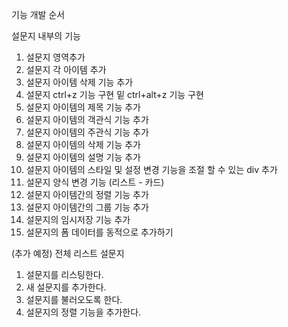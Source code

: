 기능 개발 순서

설문지 내부의 기능
1. 설문지 영역추가
2. 설문지 각 아이템 추가
3. 설문지 아이템 삭제 기능 추가
4. 설문지 ctrl+z 기능 구현 밑 ctrl+alt+z 기능 구현
5. 설문지 아이템의 제목 기능 추가
6. 설문지 아이템의 객관식 기능 추가
7. 설문지 아이템의 주관식 기능 추가
8. 설문지 아이템의 삭제 기능 추가
9. 설문지 아이템의 설명 기능 추가
10. 설문지 아이템의 스타일 및 설정 변경 기능을 조절 할 수 있는 div 추가 
11. 설문지 양식 변경 기능 (리스트 - 카드)
12. 설문지 아이템간의 정렬 기능 추가
13. 설문지 아이템간의 그룹 기능 추가
14. 설문지의 임시저장 기능 추가
15. 설문지의 폼 데이터를 동적으로 추가하기


(추가 예정)
전체 리스트 설문지
1. 설문지를 리스팅한다. 
2. 새 설문지를 추가한다.
3. 설문지를 불러오도록 한다.
4. 설문지의 정렬 기능을 추가한다.
